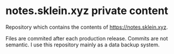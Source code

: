 # notes.sklein.xyz private content

Repository which contains the contents of <https://notes.sklein.xyz>.

Files are commited after each production release.
Commits are not semantic.
I use this repository mainly as a data backup system.
